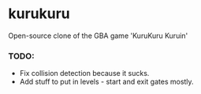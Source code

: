 kurukuru
========

Open-source clone of the GBA game 'KuruKuru Kuruin'

### TODO: ###
* Fix collision detection because it sucks.
* Add stuff to put in levels - start and exit gates mostly.
